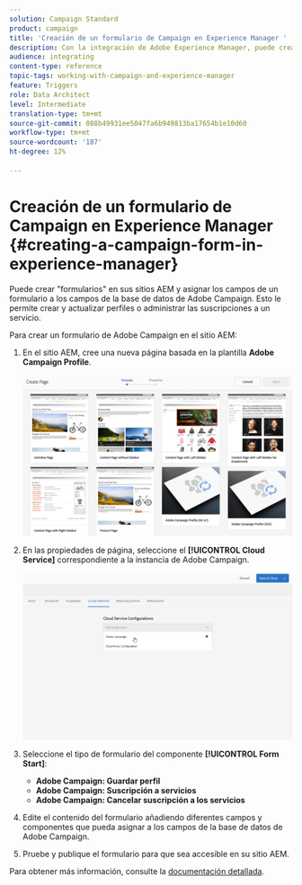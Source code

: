 ```yaml
---
solution: Campaign Standard
product: campaign
title: 'Creación de un formulario de Campaign en Experience Manager '
description: Con la integración de Adobe Experience Manager, puede crear formularios directamente en AEM para crear y actualizar perfiles o administrar suscripciones.
audience: integrating
content-type: reference
topic-tags: working-with-campaign-and-experience-manager
feature: Triggers
role: Data Architect
level: Intermediate
translation-type: tm+mt
source-git-commit: 088b49931ee5047fa6b949813ba17654b1e10d60
workflow-type: tm+mt
source-wordcount: '187'
ht-degree: 12%

---
```



# Creación de un formulario de Campaign en Experience Manager {#creating-a-campaign-form-in-experience-manager}

Puede crear &quot;formularios&quot; en sus sitios AEM y asignar los campos de un formulario a los campos de la base de datos de Adobe Campaign. Esto le permite crear y actualizar perfiles o administrar las suscripciones a un servicio.

Para crear un formulario de Adobe Campaign en el sitio AEM:

1. En el sitio AEM, cree una nueva página basada en la plantilla **Adobe Campaign Profile**.

   ![](assets/aem_content_forms.png)

1. En las propiedades de página, seleccione el **[!UICONTROL Cloud Service]** correspondiente a la instancia de Adobe Campaign.

   ![](assets/aem_content_forms_2.png)

1. Seleccione el tipo de formulario del componente **[!UICONTROL Form Start]**:

   * **Adobe Campaign: Guardar perfil**
   * **Adobe Campaign: Suscripción a servicios**
   * **Adobe Campaign: Cancelar suscripción a los servicios**

1. Edite el contenido del formulario añadiendo diferentes campos y componentes que pueda asignar a los campos de la base de datos de Adobe Campaign.
1. Pruebe y publique el formulario para que sea accesible en su sitio AEM.

Para obtener más información, consulte la [documentación detallada](https://docs.adobe.com/content/help/en/experience-manager-65/authoring/aem-adobe-campaign/adobe-campaign-forms.html).
